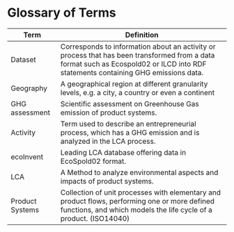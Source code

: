 # Glossary of Terms

| Term     | Definition                                                                                   |
| -------- | --------------------------------------------------------------------------------------------- |
| Dataset  | Corresponds to information about an activity or process that has been transformed from a data format such as Ecospold02 or ILCD into RDF statements containing GHG emissions data. |
| Geography| A geographical region at different granularity levels, e.g. a city, a country or even a continent |
| GHG assessment     | Scientific assessment on Greenhouse Gas emission of product systems.  |
| Activity | Term used to describe an entrepreneurial process, which has a GHG emission and is analyzed in the LCA process. |
| ecoInvent| Leading LCA database offering data in EcoSpold02 format. |
| LCA      | A Method to analyze environmental aspects and impacts of product systems. |
| Product Systems      | Collection of unit processes with elementary and product flows, performing one or more defined functions, and which models the life cycle of a product. (ISO14040)   |

